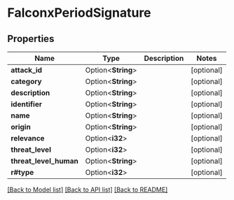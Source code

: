 # FalconxPeriodSignature

## Properties

Name | Type | Description | Notes
------------ | ------------- | ------------- | -------------
**attack_id** | Option<**String**> |  | [optional]
**category** | Option<**String**> |  | [optional]
**description** | Option<**String**> |  | [optional]
**identifier** | Option<**String**> |  | [optional]
**name** | Option<**String**> |  | [optional]
**origin** | Option<**String**> |  | [optional]
**relevance** | Option<**i32**> |  | [optional]
**threat_level** | Option<**i32**> |  | [optional]
**threat_level_human** | Option<**String**> |  | [optional]
**r#type** | Option<**i32**> |  | [optional]

[[Back to Model list]](./README.md#documentation-for-models) [[Back to API list]](./README.md#documentation-for-api-endpoints) [[Back to README]](../README.md)
